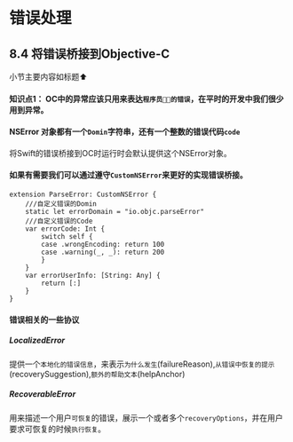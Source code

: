 # 错误处理

## 8.4 将错误桥接到Objective-C
	
小节主要内容如标题⬆️


#### 知识点1： OC中的异常应该只用来表达```程序员👨‍💻‍的错误```，在平时的开发中我们很少用到异常。

#### NSError 对象都有一个```Domin```字符串，还有一个整数的错误代码```code```

将Swift的错误桥接到OC时运行时会默认提供这个NSError对象。

#### 如果有需要我们可以通过遵守```CustomNSError```来更好的实现错误桥接。

    extension ParseError: CustomNSError {
        ///自定义错误的Domin
        static let errorDomain = "io.objc.parseError"
        ///自定义错误的Code
        var errorCode: Int {
            switch self {
            case .wrongEncoding: return 100
            case .warning(_, _): return 200
            }
        }
        var errorUserInfo: [String: Any] {
            return [:]
        }
    }


#### 错误相关的一些协议
##### LocalizedError
提供一个```本地化的错误信息```，来表示```为什么发生```(failureReason),```从错误中恢复的提示```(recoverySuggestion),```额外的帮助文本```(helpAnchor)

##### RecoverableError
用来描述一个用户```可恢复```的错误，展示一个或者多个```recoveryOptions```，并在用户要求可恢复的时候```执行恢复```。
